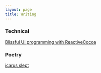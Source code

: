 ```yaml
---
layout: page
title: Writing
---
```


### Technical
[Blissful UI programming with ReactiveCocoa](http://venmo.github.io/blog/2014/05/20/ReactiveCocoa/)

### Poetry
[icarus slept](/poetry/icarus_slept)

